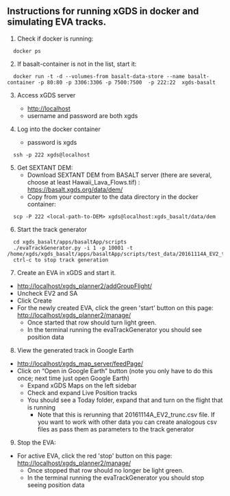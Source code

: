 ## Instructions for running xGDS in docker and simulating EVA tracks.

1. Check if docker is running:
```
  docker ps
```

2. If basalt-container is not in the list, start it:
```
  docker run -t -d --volumes-from basalt-data-store --name basalt-container -p 80:80 -p 3306:3306 -p 7500:7500  -p 222:22  xgds-basalt
```

3. Access xGDS server
    * <a href="http://localhost/" target="_blank">http://localhost</a>
    * username and password are both xgds

4. Log into the docker container
    * password is xgds
```
  ssh -p 222 xgds@localhost
```

5. Get SEXTANT DEM:
    * Download SEXTANT DEM from BASALT server (there are several, choose at least Hawaii_Lava_Flows.tif) :
<a href="https://basalt.xgds.org/data/dem/" target="_blank">https://basalt.xgds.org/data/dem/</a>
    * Copy from your computer to the data directory in the docker container:
```
  scp -P 222 <local-path-to-DEM> xgds@localhost:xgds_basalt/data/dem
```

6. Start the track generator
```
  cd xgds_basalt/apps/basaltApp/scripts
  ./evaTrackGenerator.py -i 1 -p 10001 -t /home/xgds/xgds_basalt/apps/basaltApp/scripts/test_data/20161114A_EV2_trunc.csv
  ctrl-c to stop track generation
```

7. Create an EVA in xGDS and start it.
  * <a href="http://localhost/xgds_planner2/addGroupFlight/" target="_blank">http://localhost/xgds_planner2/addGroupFlight/</a>
  * Uncheck EV2 and SA
  * Click Create
  * For the newly created EVA, click the green 'start' button on this page: <a href="http://localhost/xgds_planner2/manage/" target="_blank">http://localhost/xgds_planner2/manage/</a>
     * Once started that row should turn light green.
     * In the terminal running the evaTrackGenerator you should see position data

8. View the generated track in Google Earth
  * <a href="http://localhost/xgds_map_server/feedPage/" target="_blank">http://localhost/xgds_map_server/feedPage/</a>
  * Click on “Open in Google Earth” button  (note you only have to do this once; next time just open Google Earth)
    * Expand xGDS Maps on the left sidebar
    * Check and expand Live Position tracks
    * You should see a Today folder, expand that and turn on the flight that is running
      * Note that this is rerunning that 20161114A_EV2_trunc.csv file.  If you want to work with other data you can create analogous csv files as pass them as parameters to the track generator
    
9. Stop the EVA:
  * For active EVA, click the red 'stop' button on this page: <a href="http://localhost/xgds_planner2/manage/" target="_blank">http://localhost/xgds_planner2/manage/</a>
     * Once stopped that row should no longer be light green.
     * In the terminal running the evaTrackGenerator you should stop seeing position data
    
 
 
